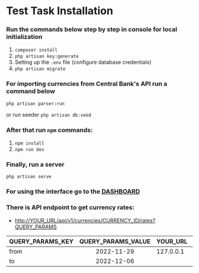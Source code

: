 # Test Task Installation

### Run the commands below step by step in console for local initialization
1) ```composer install```
2) ```php artisan key:generate``` 
3) Setting up the ```.env``` file (configure database credentials)
4) ```php artisan migrate```

### For importing currencies from Central Bank's API run a command below
```php artisan parser:run```

or run seeder ```php artisan db:seed```

### After that run ```npm``` commands:
1) ```npm install```
2) ```npm run dev```

### Finally, run a server
```php artisan serve```

### For using the interface go to the [DASHBOARD](http://localhost:8000/register)

### There is API endpoint to get currency rates:
- [http://YOUR_URL/api/v1/currencies/CURRENCY_ID/rates?QUERY_PARAMS](http://YOUR_URL/api/v1/currencies/CURRENCY_ID/rates?QUERY_PARAMS)

| QUERY_PARAMS_KEY | QUERY_PARAMS_VALUE | YOUR_URL  |  CURRENCY_ID   |
|------------------|:------------------:|-----------|:--------------:|
| from             |     2022-11-29     | 127.0.0.1 | ID of currency |
| to               |     2022-12-06     |           |                |


